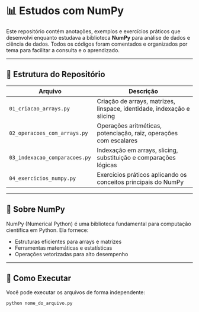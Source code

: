 # 📊 Estudos com NumPy

Este repositório contém anotações, exemplos e exercícios práticos que desenvolvi enquanto estudava a biblioteca **NumPy** para análise de dados e ciência de dados. Todos os códigos foram comentados e organizados por tema para facilitar a consulta e o aprendizado.

---

## 📁 Estrutura do Repositório

| Arquivo                         | Descrição                                                                 |
|----------------------------------|---------------------------------------------------------------------------|
| `01_criacao_arrays.py`           | Criação de arrays, matrizes, linspace, identidade, indexação e slicing   |
| `02_operacoes_com_arrays.py`     | Operações aritméticas, potenciação, raiz, operações com escalares         |
| `03_indexacao_comparacoes.py`    | Indexação em arrays, slicing, substituição e comparações lógicas          |
| `04_exercicios_numpy.py`         | Exercícios práticos aplicando os conceitos principais do NumPy            |

---

## 📌 Sobre NumPy

NumPy (Numerical Python) é uma biblioteca fundamental para computação científica em Python. Ela fornece:

- Estruturas eficientes para arrays e matrizes
- Ferramentas matemáticas e estatísticas
- Operações vetorizadas para alto desempenho

---

## 🚀 Como Executar

Você pode executar os arquivos de forma independente:

```bash
python nome_do_arquivo.py
